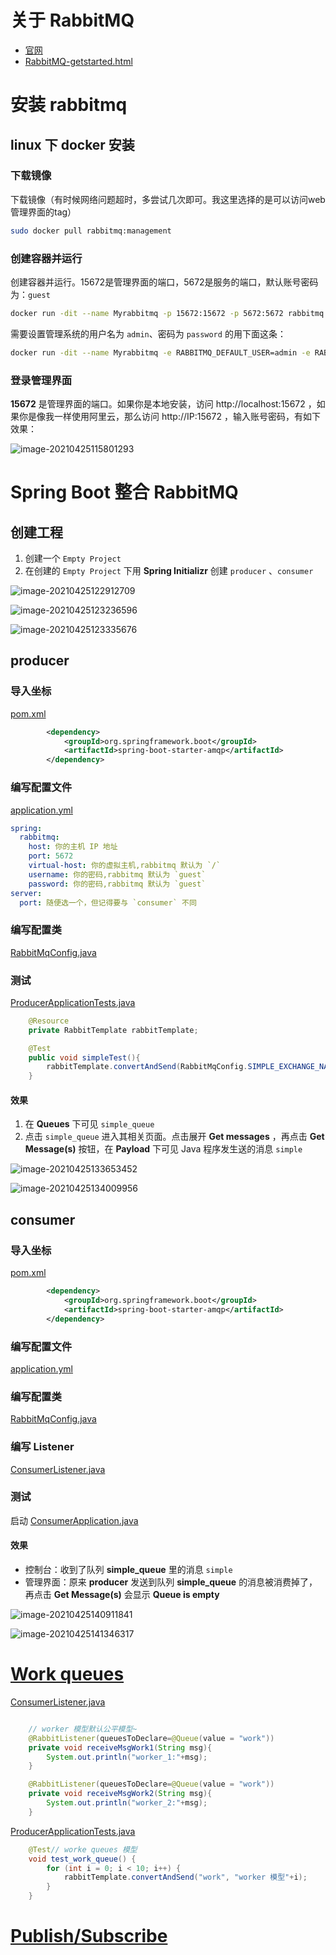 # 关于 RabbitMQ

-  [官网](https://www.rabbitmq.com/) 
-  [RabbitMQ-getstarted.html](references\RabbitMQ-getstarted.html) 

# 安装 rabbitmq

## linux 下 docker 安装

### 下载镜像

下载镜像（有时候网络问题超时，多尝试几次即可。我这里选择的是可以访问web管理界面的tag）

```sh
sudo docker pull rabbitmq:management
```

### 创建容器并运行

创建容器并运行。15672是管理界面的端口，5672是服务的端口，默认账号密码为：`guest`

```sh
docker run -dit --name Myrabbitmq -p 15672:15672 -p 5672:5672 rabbitmq:management
```

需要设置管理系统的用户名为 `admin`、密码为 `password` 的用下面这条：

```sh
docker run -dit --name Myrabbitmq -e RABBITMQ_DEFAULT_USER=admin -e RABBITMQ_DEFAULT_PASS=password -p 15672:15672 -p 5672:5672 rabbitmq:management
```

### 登录管理界面

**15672** 是管理界面的端口。如果你是本地安装，访问 http://localhost:15672 ，如果你是像我一样使用阿里云，那么访问 http://IP:15672 ，输入账号密码，有如下效果：

![image-20210425115801293](image/image-20210425115801293.png)

# Spring Boot 整合 RabbitMQ

## 创建工程

1. 创建一个 `Empty Project` 
2. 在创建的 `Empty Project` 下用 **Spring Initializr** 创建 `producer` 、`consumer`

![image-20210425122912709](image/image-20210425122912709.png)

![image-20210425123236596](image/image-20210425123236596.png)

![image-20210425123335676](image/image-20210425123335676.png)

## producer

### 导入坐标

 [pom.xml](code\producer\pom.xml) 

```xml
		<dependency>
			<groupId>org.springframework.boot</groupId>
			<artifactId>spring-boot-starter-amqp</artifactId>
		</dependency>
```

### 编写配置文件

 [application.yml](code\producer\src\main\resources\application.yml) 

```yml
spring:
  rabbitmq:
    host: 你的主机 IP 地址
    port: 5672
    virtual-host: 你的虚拟主机,rabbitmq 默认为 `/`
    username: 你的密码,rabbitmq 默认为 `guest`
    password: 你的密码,rabbitmq 默认为 `guest`
server:
  port: 随便选一个，但记得要与 `consumer` 不同

```

### 编写配置类

 [RabbitMqConfig.java](code\producer\src\main\java\com\example\producer\config\RabbitMqConfig.java) 

### 测试

 [ProducerApplicationTests.java](code\producer\src\test\java\com\example\producer\ProducerApplicationTests.java) 

```java
	@Resource
	private RabbitTemplate rabbitTemplate;

	@Test
	public void simpleTest(){
		rabbitTemplate.convertAndSend(RabbitMqConfig.SIMPLE_EXCHANGE_NAME,"","simple");
	}
```

#### 效果

1. 在 **Queues** 下可见 `simple_queue` 
2. 点击 `simple_queue` 进入其相关页面。点击展开 **Get messages** ，再点击 **Get Message(s)** 按钮，在 **Payload** 下可见 Java 程序发生送的消息 `simple` 

![image-20210425133653452](image/image-20210425133653452.png)

![image-20210425134009956](image/image-20210425134009956.png)

## consumer

### 导入坐标

 [pom.xml](code\consumer\pom.xml) 

```xml
		<dependency>
			<groupId>org.springframework.boot</groupId>
			<artifactId>spring-boot-starter-amqp</artifactId>
		</dependency>
```

### 编写配置文件

 [application.yml](code\consumer\src\main\resources\application.yml) 

### 编写配置类

 [RabbitMqConfig.java](code\consumer\src\main\java\com\example\consumer\config\RabbitMqConfig.java) 

### 编写 Listener

 [ConsumerListener.java](code\consumer\src\main\java\com\example\consumer\listener\ConsumerListener.java) 

### 测试

启动 [ConsumerApplication.java](..\..\..\..\..\学习\2-消息中间件RabbitMQ\代码\rabbitmq\rabbitmq\springboot-rabbitmq-consumer\src\main\java\com\itheima\rabbitmq\ConsumerApplication.java) 

#### 效果

- 控制台：收到了队列 **simple_queue** 里的消息 `simple`
- 管理界面：原来 **producer** 发送到队列 **simple_queue** 的消息被消费掉了，再点击 **Get Message(s)** 会显示 **Queue is empty** 

![image-20210425140911841](image/image-20210425140911841.png)

![image-20210425141346317](image/image-20210425141346317.png)



#  [Work queues](https://www.rabbitmq.com/tutorials/tutorial-two-python.html) 

 [ConsumerListener.java](code\consumer\src\main\java\com\example\consumer\listener\ConsumerListener.java) 

```java

    // worker 模型默认公平模型~
    @RabbitListener(queuesToDeclare=@Queue(value = "work"))
    private void receiveMsgWork1(String msg){
        System.out.println("worker_1:"+msg);
    }

    @RabbitListener(queuesToDeclare=@Queue(value = "work"))
    private void receiveMsgWork2(String msg){
        System.out.println("worker_2:"+msg);
    }
```

 [ProducerApplicationTests.java](code\producer\src\test\java\com\example\producer\ProducerApplicationTests.java) 

```java
	@Test// worke queues 模型
	void test_work_queue() {
		for (int i = 0; i < 10; i++) {
			rabbitTemplate.convertAndSend("work", "worker 模型"+i);
		}
	}
```

#  [Publish/Subscribe](https://www.rabbitmq.com/tutorials/tutorial-three-python.html) 













